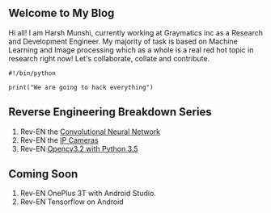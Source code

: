 ## Welcome to My Blog

Hi all! I am Harsh Munshi, currently working at Graymatics inc as a Research and Development Engineer. My majority of task is based on Machine Learning and Image processing which as a whole is a real red hot topic in research right now! Let's collaborate, collate and contribute.


```
#!/bin/python

print("We are going to hack everything")
```

## Reverse Engineering Breakdown Series
1. Rev-EN the [Convolutional Neural Network](makenet.md)
2. Rev-EN the [IP Cameras](hackipcams.md)
3. Rev-EN [Opencv3.2 with Python 3.5](opencvwithpy3.md)

## Coming Soon
1. Rev-EN OnePlus 3T with Android Studio.
2. Rev-EN Tensorflow on Android
